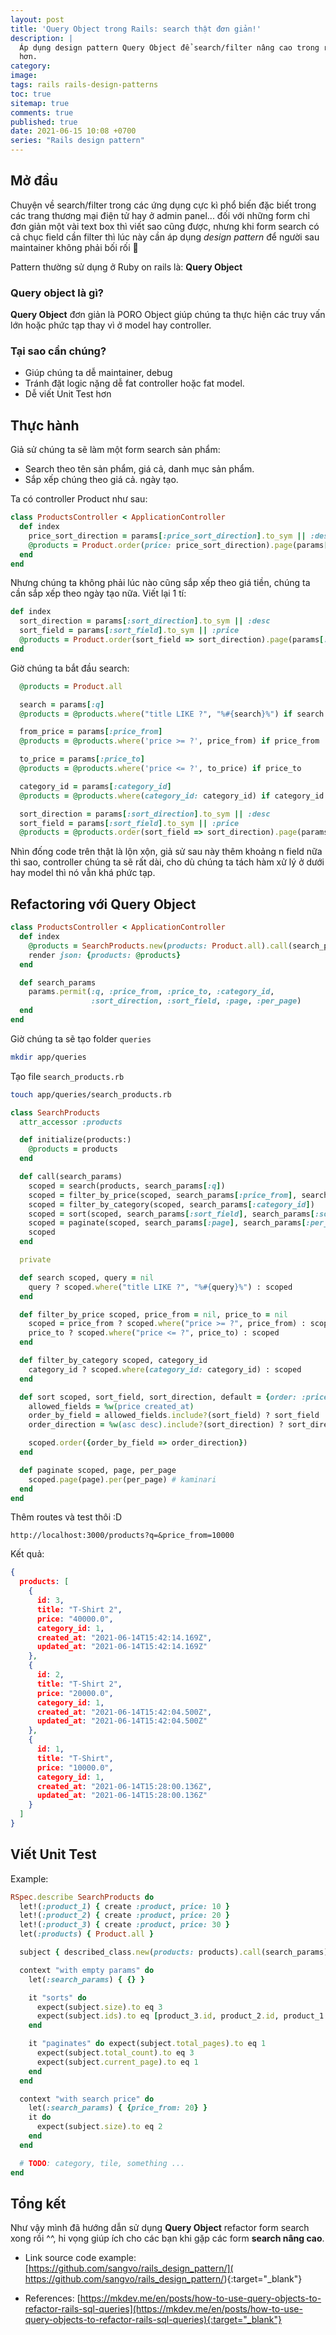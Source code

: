 ```yaml
---
layout: post
title: 'Query Object trong Rails: search thật đơn giản!'
description: |
  Áp dụng design pattern Query Object để search/filter nâng cao trong ruby on rails, giúp code clear và dễ maintain
  hơn.
category:
image:
tags: rails rails-design-patterns
toc: true
sitemap: true
comments: true
published: true
date: 2021-06-15 10:08 +0700
series: "Rails design pattern"
---
```

## Mở đầu
Chuyện về search/filter trong các ứng dụng cực kì phổ biến đặc biết trong các trang thương mại điện tử hay ở admin
panel... đối với những form chỉ đơn giản một vài text box thì viết sao cũng được, nhưng khi form search có cả chục field
cần filter thì lúc này cần áp dụng *design pattern* để người sau maintainer không phải bối rối :penguin:

Pattern thường sử dụng ở Ruby on rails là: **Query Object**

### Query object là gì?
**Query Object** đơn giản là PORO Object giúp chúng ta thực hiện các truy vấn lớn hoặc phức tạp thay vì ở model hay
controller.

### Tại sao cần chúng?
- Giúp chúng ta dễ maintainer, debug
- Tránh đặt logic nặng dễ fat controller hoặc fat model.
- Dễ viết Unit Test hơn

## Thực hành
Giả sử chúng ta sẽ làm một form search sản phẩm:
- Search theo tên sản phẩm, giá cả, danh mục sản phẩm.
- Sắp xếp chúng theo giá cả. ngày tạo.

Ta có controller Product như sau:
```ruby
class ProductsController < ApplicationController
  def index
    price_sort_direction = params[:price_sort_direction].to_sym || :desc
    @products = Product.order(price: price_sort_direction).page(params[:page]).per(params[:per_page])
  end
end
```
Nhưng chúng ta không phải lúc nào cũng sắp xếp theo giá tiền, chúng ta cần sắp xếp theo ngày tạo nữa.
Viết lại 1 tí:

```ruby
def index
  sort_direction = params[:sort_direction].to_sym || :desc
  sort_field = params[:sort_field].to_sym || :price
  @products = Product.order(sort_field => sort_direction).page(params[:page]).per(params[:per_page])
end
```

Giờ chúng ta bắt đầu search:
```ruby
  @products = Product.all

  search = params[:q]
  @products = @products.where("title LIKE ?", "%#{search}%") if search

  from_price = params[:price_from]
  @products = @products.where('price >= ?', price_from) if price_from

  to_price = params[:price_to]
  @products = @products.where('price <= ?', to_price) if price_to

  category_id = params[:category_id]
  @products = @products.where(category_id: category_id) if category_id

  sort_direction = params[:sort_direction].to_sym || :desc
  sort_field = params[:sort_field].to_sym || :price
  @products = @products.order(sort_field => sort_direction).page(params[:page]).per(params[:per_page])
```

Nhìn đống code trên thật là lộn xộn, giả sử sau này thêm khoảng n field nữa thì sao, controller chúng ta sẽ rất dài, cho
dù chúng ta tách hàm xử lý ở dưới hay model thì nó vẫn khá phức tạp.

## Refactoring với Query Object

```ruby
class ProductsController < ApplicationController
  def index
    @products = SearchProducts.new(products: Product.all).call(search_params)
    render json: {products: @products}
  end

  def search_params
    params.permit(:q, :price_from, :price_to, :category_id,
                  :sort_direction, :sort_field, :page, :per_page)
  end
end
```
Giờ chúng ta sẽ tạo folder `queries`
```sh
mkdir app/queries
```
Tạo file `search_products.rb`
```sh
touch app/queries/search_products.rb
```
```ruby
class SearchProducts
  attr_accessor :products

  def initialize(products:)
    @products = products
  end

  def call(search_params)
    scoped = search(products, search_params[:q])
    scoped = filter_by_price(scoped, search_params[:price_from], search_params[:price_to])
    scoped = filter_by_category(scoped, search_params[:category_id])
    scoped = sort(scoped, search_params[:sort_field], search_params[:sort_direction])
    scoped = paginate(scoped, search_params[:page], search_params[:per_page])
    scoped
  end

  private

  def search scoped, query = nil
    query ? scoped.where("title LIKE ?", "%#{query}%") : scoped
  end

  def filter_by_price scoped, price_from = nil, price_to = nil
    scoped = price_from ? scoped.where("price >= ?", price_from) : scoped
    price_to ? scoped.where("price <= ?", price_to) : scoped
  end

  def filter_by_category scoped, category_id
    category_id ? scoped.where(category_id: category_id) : scoped
  end

  def sort scoped, sort_field, sort_direction, default = {order: :price, sort: :desc}
    allowed_fields = %w(price created_at)
    order_by_field = allowed_fields.include?(sort_field) ? sort_field : default[:order]
    order_direction = %w(asc desc).include?(sort_direction) ? sort_direction : default[:sort]

    scoped.order({order_by_field => order_direction})
  end

  def paginate scoped, page, per_page
    scoped.page(page).per(per_page) # kaminari
  end
end
```
Thêm routes và test thôi :D
```
http://localhost:3000/products?q=&price_from=10000
```
Kết quả:
```json
{
  products: [
    {
      id: 3,
      title: "T-Shirt 2",
      price: "40000.0",
      category_id: 1,
      created_at: "2021-06-14T15:42:14.169Z",
      updated_at: "2021-06-14T15:42:14.169Z"
    },
    {
      id: 2,
      title: "T-Shirt 2",
      price: "20000.0",
      category_id: 1,
      created_at: "2021-06-14T15:42:04.500Z",
      updated_at: "2021-06-14T15:42:04.500Z"
    },
    {
      id: 1,
      title: "T-Shirt",
      price: "10000.0",
      category_id: 1,
      created_at: "2021-06-14T15:28:00.136Z",
      updated_at: "2021-06-14T15:28:00.136Z"
    }
  ]
}
```

## Viết Unit Test
Example:
```ruby
RSpec.describe SearchProducts do
  let!(:product_1) { create :product, price: 10 }
  let!(:product_2) { create :product, price: 20 }
  let!(:product_3) { create :product, price: 30 }
  let(:products) { Product.all }

  subject { described_class.new(products: products).call(search_params) }

  context "with empty params" do
    let(:search_params) { {} }

    it "sorts" do
      expect(subject.size).to eq 3
      expect(subject.ids).to eq [product_3.id, product_2.id, product_1.id]
    end

    it "paginates" do expect(subject.total_pages).to eq 1
      expect(subject.total_count).to eq 3
      expect(subject.current_page).to eq 1
    end
  end

  context "with search price" do
    let(:search_params) { {price_from: 20} }
    it do
      expect(subject.size).to eq 2
    end
  end

  # TODO: category, tile, something ...
end
```

## Tổng kết
Như vậy mình đã hướng dẫn sử dụng **Query Object** refactor form search xong rồi ^^, hi vọng giúp ích cho các bạn khi gặp
các form **search nâng cao**.

- Link source code example: [https://github.com/sangvo/rails_design_pattern/](
https://github.com/sangvo/rails_design_pattern/){:target="_blank"}

- References:
[https://mkdev.me/en/posts/how-to-use-query-objects-to-refactor-rails-sql-queries](https://mkdev.me/en/posts/how-to-use-query-objects-to-refactor-rails-sql-queries){:target="_blank"}
